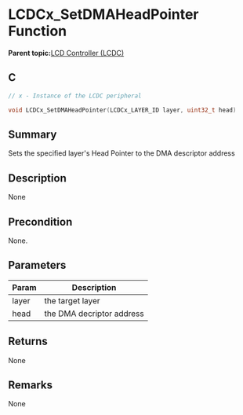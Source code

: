 # LCDCx\_SetDMAHeadPointer Function

**Parent topic:**[LCD Controller \(LCDC\)](GUID-6C399A67-3956-464B-9055-02C390FC3228.md)

## C

```c
// x - Instance of the LCDC peripheral

void LCDCx_SetDMAHeadPointer(LCDCx_LAYER_ID layer, uint32_t head)
```

## Summary

Sets the specified layer's Head Pointer to the DMA descriptor address

## Description

None

## Precondition

None.

## Parameters

|Param|Description|
|-----|-----------|
|layer|the target layer|
|head|the DMA decriptor address|

## Returns

None

## Remarks

None

